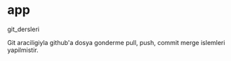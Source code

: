 # app
git_dersleri


Git araciligiyla github'a dosya gonderme pull, push, commit merge islemleri yapilmistir.
